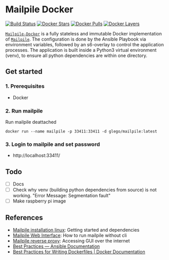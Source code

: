 # Mailpile Docker
[![Build Status](https://api.travis-ci.org/glego/mailpile-docker.svg?branch=master)](https://travis-ci.org/glego/mailpile-docker)
[![Docker Stars](https://img.shields.io/docker/stars/glego/mailpile.svg?maxAge=2592000)](https://hub.docker.com/r/glego/mailpile/)
[![Docker Pulls](https://img.shields.io/docker/pulls/glego/mailpile.svg?maxAge=2592000)](https://hub.docker.com/r/glego/mailpile/)
[![Docker Layers](https://images.microbadger.com/badges/image/glego/mailpile.svg)](https://microbadger.com/images/glego/mailpile "Get your own image badge on microbadger.com")

[`Mailpile-Docker`](https://hub.docker.com/r/glego/mailpile/) is a fully stateless and immutable Docker implementation of [`Mailpile`](https://github.com/mailpile/Mailpile). The configuration is done by the Ansible Playbook via environment variables, followed by an s6-overlay to control the application processes. The application is built inside a Python3 virtual environment (venv), to ensure all python dependencies are within one directory.

## Get started

### 1. Prerequisites

* Docker

### 2. Run mailpile
Run mailpile deattached
```
docker run --name mailpile -p 33411:33411 -d glego/mailpile:latest
```

### 3. Login to mailpile and set password
* http://localhost:33411/

## Todo
- [ ] Docs
- [ ] Check why venv (building python dependencies from source) is not working. "Error Message: Segmentation fault"
- [ ] Make raspberry pi image
 
## References
* [Mailpile installation linux](https://github.com/mailpile/Mailpile/wiki/Getting-started-on-Linux): Getting started and dependencies
* [Mailpile Web Interface](https://github.com/mailpile/Mailpile/wiki/Using-the-Web-Interface): How to run mailpile without cli
* [Mailpile reverse proxy](https://github.com/mailpile/Mailpile/wiki/Accessing-The-GUI-Over-Internet): Accessing GUI over the internet
* [Best Practices — Ansible Documentation](http://docs.ansible.com/ansible/latest/user_guide/playbooks_best_practices.html#directory-layout)
* [Best Practices for Writing Dockerfiles | Docker Documentation](https://docs.docker.com/develop/develop-images/dockerfile_best-practices/)